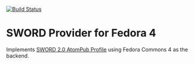 [![Build Status](https://travis-ci.com/fcrepo4-labs/fcrepo4-swordserver.svg)](https://travis-ci.com/fcrepo4-labs/fcrepo4-swordserver)

# SWORD Provider for Fedora 4

Implements [SWORD 2.0 AtomPub Profile](http://swordapp.org/sword-v2/sword-v2-specifications/) using Fedora Commons 4 as the backend.


